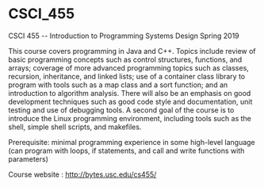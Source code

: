 # CSCI_455
CSCI 455 -- Introduction to Programming Systems Design   Spring   2019

This course covers programming in Java and C++. Topics include review of basic
programming concepts such as control structures, functions, and arrays; coverage of more
advanced programming topics such as classes, recursion, inheritance, and linked lists; use
of a container class library to program with tools such as a map class and a sort function;
and an introduction to algorithm analysis. There will also be an emphasis on good
development techniques such as good code style and documentation, unit testing and use
of debugging tools. A second goal of the course is to introduce the Linux programming
environment, including tools such as the shell, simple shell scripts, and makefiles.

Prerequisite: minimal programming experience in some high-level language (can program
with loops, if statements, and call and write functions with parameters)

Course website : http://bytes.usc.edu/cs455/

